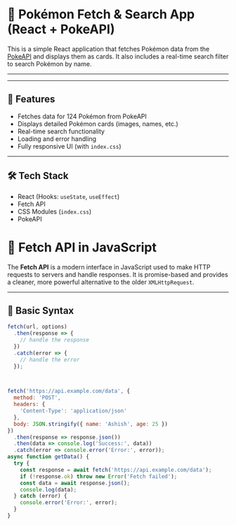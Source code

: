# 🧩 Pokémon Fetch & Search App (React + PokeAPI)

This is a simple React application that fetches Pokémon data from the [PokeAPI](https://pokeapi.co/) and displays them as cards. It also includes a real-time search filter to search Pokémon by name.

---


---

## 🚀 Features

- Fetches data for 124 Pokémon from PokeAPI
- Displays detailed Pokémon cards (images, names, etc.)
- Real-time search functionality
- Loading and error handling
- Fully responsive UI (with `index.css`)

---

## 🛠️ Tech Stack

- React (Hooks: `useState`, `useEffect`)
- Fetch API
- CSS Modules (`index.css`)
- PokeAPI


# 📡 Fetch API in JavaScript

The **Fetch API** is a modern interface in JavaScript used to make HTTP requests to servers and handle responses. It is promise-based and provides a cleaner, more powerful alternative to the older `XMLHttpRequest`.

---

## 🔹 Basic Syntax

```javascript
fetch(url, options)
  .then(response => {
    // handle the response
  })
  .catch(error => {
    // handle the error
  });



fetch('https://api.example.com/data', {
  method: 'POST',
  headers: {
    'Content-Type': 'application/json'
  },
  body: JSON.stringify({ name: 'Ashish', age: 25 })
})
  .then(response => response.json())
  .then(data => console.log('Success:', data))
  .catch(error => console.error('Error:', error));
async function getData() {
  try {
    const response = await fetch('https://api.example.com/data');
    if (!response.ok) throw new Error('Fetch failed');
    const data = await response.json();
    console.log(data);
  } catch (error) {
    console.error('Error:', error);
  }
}
